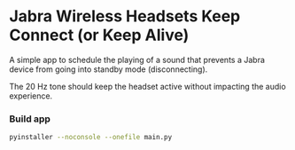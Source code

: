 # Jabra Wireless Headsets Keep Connect (or Keep Alive)

A simple app to schedule the playing of a sound that prevents a Jabra device from going into standby mode (disconnecting).

The 20 Hz tone should keep the headset active without impacting the audio experience.

### Build app

```bash
pyinstaller --noconsole --onefile main.py
```